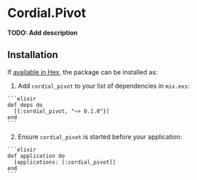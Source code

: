 # Cordial.Pivot

**TODO: Add description**

## Installation

If [available in Hex](https://hex.pm/docs/publish), the package can be installed as:

  1. Add `cordial_pivot` to your list of dependencies in `mix.exs`:

    ```elixir
    def deps do
      [{:cordial_pivot, "~> 0.1.0"}]
    end
    ```

  2. Ensure `cordial_pivot` is started before your application:

    ```elixir
    def application do
      [applications: [:cordial_pivot]]
    end
    ```

